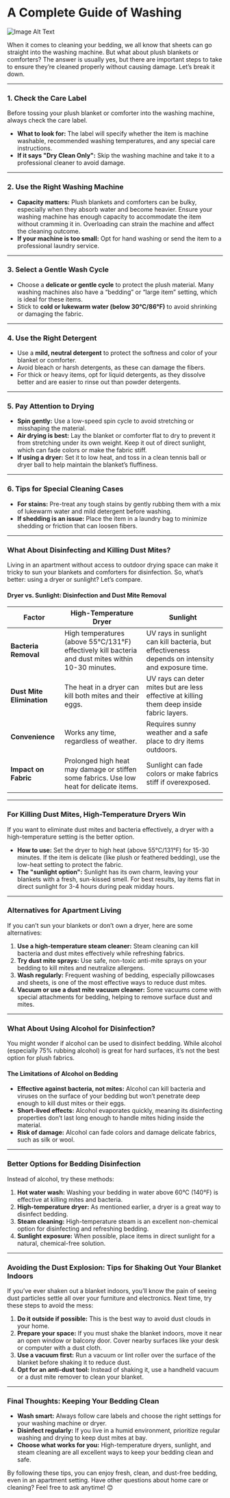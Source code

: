 # A Complete Guide of Washing

![Image Alt Text](https://chezeng.github.io/Media/WhatIAM/2024/how_to_wash.png)

When it comes to cleaning your bedding, we all know that sheets can go straight into the washing machine. But what about plush blankets or comforters? The answer is usually yes, but there are important steps to take to ensure they’re cleaned properly without causing damage. Let’s break it down.

---

### **1. Check the Care Label**

Before tossing your plush blanket or comforter into the washing machine, always check the care label.

- **What to look for:** The label will specify whether the item is machine washable, recommended washing temperatures, and any special care instructions.
- **If it says "Dry Clean Only":** Skip the washing machine and take it to a professional cleaner to avoid damage.

---

### **2. Use the Right Washing Machine**

- **Capacity matters:** Plush blankets and comforters can be bulky, especially when they absorb water and become heavier. Ensure your washing machine has enough capacity to accommodate the item without cramming it in. Overloading can strain the machine and affect the cleaning outcome.
- **If your machine is too small:** Opt for hand washing or send the item to a professional laundry service.

---

### **3. Select a Gentle Wash Cycle**

- Choose a **delicate or gentle cycle** to protect the plush material. Many washing machines also have a “bedding” or “large item” setting, which is ideal for these items.
- Stick to **cold or lukewarm water (below 30°C/86°F)** to avoid shrinking or damaging the fabric.

---

### **4. Use the Right Detergent**

- Use a **mild, neutral detergent** to protect the softness and color of your blanket or comforter.
- Avoid bleach or harsh detergents, as these can damage the fibers.
- For thick or heavy items, opt for liquid detergents, as they dissolve better and are easier to rinse out than powder detergents.

---

### **5. Pay Attention to Drying**

- **Spin gently:** Use a low-speed spin cycle to avoid stretching or misshaping the material.
- **Air drying is best:** Lay the blanket or comforter flat to dry to prevent it from stretching under its own weight. Keep it out of direct sunlight, which can fade colors or make the fabric stiff.
- **If using a dryer:** Set it to low heat, and toss in a clean tennis ball or dryer ball to help maintain the blanket’s fluffiness.

---

### **6. Tips for Special Cleaning Cases**

- **For stains:** Pre-treat any tough stains by gently rubbing them with a mix of lukewarm water and mild detergent before washing.
- **If shedding is an issue:** Place the item in a laundry bag to minimize shedding or friction that can loosen fibers.

---

### **What About Disinfecting and Killing Dust Mites?**

Living in an apartment without access to outdoor drying space can make it tricky to sun your blankets and comforters for disinfection. So, what’s better: using a dryer or sunlight? Let’s compare.

#### **Dryer vs. Sunlight: Disinfection and Dust Mite Removal**

| **Factor**                | **High-Temperature Dryer**                                                                          | **Sunlight**                                                                                     |
| ------------------------- | --------------------------------------------------------------------------------------------------- | ------------------------------------------------------------------------------------------------ |
| **Bacteria Removal**      | High temperatures (above 55°C/131°F) effectively kill bacteria and dust mites within 10-30 minutes. | UV rays in sunlight can kill bacteria, but effectiveness depends on intensity and exposure time. |
| **Dust Mite Elimination** | The heat in a dryer can kill both mites and their eggs.                                             | UV rays can deter mites but are less effective at killing them deep inside fabric layers.        |
| **Convenience**           | Works any time, regardless of weather.                                                              | Requires sunny weather and a safe place to dry items outdoors.                                   |
| **Impact on Fabric**      | Prolonged high heat may damage or stiffen some fabrics. Use low heat for delicate items.            | Sunlight can fade colors or make fabrics stiff if overexposed.                                   |

---

### **For Killing Dust Mites, High-Temperature Dryers Win**

If you want to eliminate dust mites and bacteria effectively, a dryer with a high-temperature setting is the better option.

- **How to use:** Set the dryer to high heat (above 55°C/131°F) for 15-30 minutes. If the item is delicate (like plush or feathered bedding), use the low-heat setting to protect the fabric.
- **The "sunlight option":** Sunlight has its own charm, leaving your blankets with a fresh, sun-kissed smell. For best results, lay items flat in direct sunlight for 3-4 hours during peak midday hours.

---

### **Alternatives for Apartment Living**

If you can’t sun your blankets or don’t own a dryer, here are some alternatives:

1. **Use a high-temperature steam cleaner:** Steam cleaning can kill bacteria and dust mites effectively while refreshing fabrics.
2. **Try dust mite sprays:** Use safe, non-toxic anti-mite sprays on your bedding to kill mites and neutralize allergens.
3. **Wash regularly:** Frequent washing of bedding, especially pillowcases and sheets, is one of the most effective ways to reduce dust mites.
4. **Vacuum or use a dust mite vacuum cleaner:** Some vacuums come with special attachments for bedding, helping to remove surface dust and mites.

---

### **What About Using Alcohol for Disinfection?**

You might wonder if alcohol can be used to disinfect bedding. While alcohol (especially 75% rubbing alcohol) is great for hard surfaces, it’s not the best option for plush fabrics.

#### **The Limitations of Alcohol on Bedding**

- **Effective against bacteria, not mites:** Alcohol can kill bacteria and viruses on the surface of your bedding but won’t penetrate deep enough to kill dust mites or their eggs.
- **Short-lived effects:** Alcohol evaporates quickly, meaning its disinfecting properties don’t last long enough to handle mites hiding inside the material.
- **Risk of damage:** Alcohol can fade colors and damage delicate fabrics, such as silk or wool.

---

### **Better Options for Bedding Disinfection**

Instead of alcohol, try these methods:

1. **Hot water wash:** Washing your bedding in water above 60°C (140°F) is effective at killing mites and bacteria.
2. **High-temperature dryer:** As mentioned earlier, a dryer is a great way to disinfect bedding.
3. **Steam cleaning:** High-temperature steam is an excellent non-chemical option for disinfecting and refreshing bedding.
4. **Sunlight exposure:** When possible, place items in direct sunlight for a natural, chemical-free solution.

---

### **Avoiding the Dust Explosion: Tips for Shaking Out Your Blanket Indoors**

If you’ve ever shaken out a blanket indoors, you’ll know the pain of seeing dust particles settle all over your furniture and electronics. Next time, try these steps to avoid the mess:

1. **Do it outside if possible:** This is the best way to avoid dust clouds in your home.
2. **Prepare your space:** If you must shake the blanket indoors, move it near an open window or balcony door. Cover nearby surfaces like your desk or computer with a dust cloth.
3. **Use a vacuum first:** Run a vacuum or lint roller over the surface of the blanket before shaking it to reduce dust.
4. **Opt for an anti-dust tool:** Instead of shaking it, use a handheld vacuum or a dust mite remover to clean your blanket.

---

### **Final Thoughts: Keeping Your Bedding Clean**

- **Wash smart:** Always follow care labels and choose the right settings for your washing machine or dryer.
- **Disinfect regularly:** If you live in a humid environment, prioritize regular washing and drying to keep dust mites at bay.
- **Choose what works for you:** High-temperature dryers, sunlight, and steam cleaning are all excellent ways to keep your bedding clean and safe.

By following these tips, you can enjoy fresh, clean, and dust-free bedding, even in an apartment setting. Have other questions about home care or cleaning? Feel free to ask anytime! 😊

